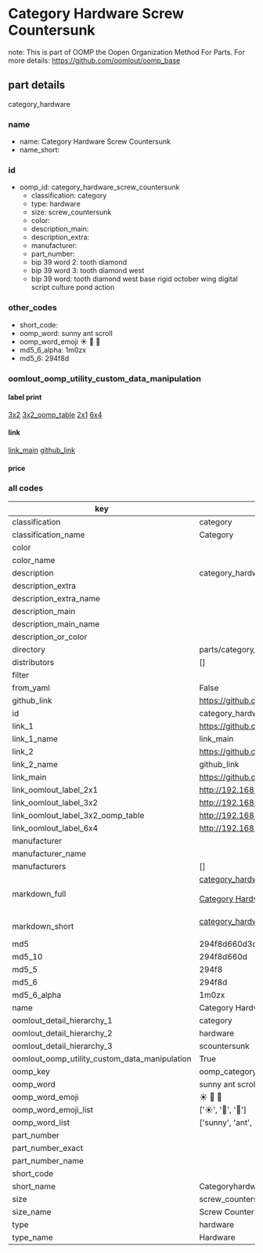 # Category Hardware Screw Countersunk  

note: This is part of OOMP the Oopen Organization Method For Parts. For more details: https://github.com/oomlout/oomp_base

##  part details



category_hardware

### name
* name: Category Hardware Screw Countersunk
* name_short: 
### id
* oomp_id: category_hardware_screw_countersunk
  * classification: category
  * type: hardware
  * size: screw_countersunk
  * color: 
  * description_main: 
  * description_extra: 
  * manufacturer: 
  * part_number: 
  * bip 39 word 2: tooth diamond
  * bip 39 word 3: tooth diamond west
  * bip 39 word: tooth diamond west base rigid october wing digital script culture pond action

### other_codes
* short_code: 
* oomp_word: sunny ant scroll
* oomp_word_emoji :sunny: :ant: :scroll:
* md5_6_alpha: 1m0zx
* md5_6: 294f8d






### oomlout_oomp_utility_custom_data_manipulation
#### label print
[3x2](http://192.168.1.245:1112/?label=oomp%201m0zx)
[3x2_oomp_table](http://192.168.1.107:1112/?label=oomp%201m0zx)
[2x1](http://192.168.1.242:1112/?label=oomp%201m0zx)
[6x4](http://192.168.1.55:1112/?label=oomp%201m0zx)    

#### link

[link_main](https://github.com/oomlout/oomlout_oomp_current_version_messy/tree/main/parts/category_hardware_screw_countersunk) [github_link](https://github.com/oomlout/oomlout_oomp_part_src/tree/main/parts/category_hardware_screw_countersunk)                             

#### price







### all codes 
| key | value |  
| --- | --- |  
| classification | category |  
| classification_name | Category |  
| color |  |  
| color_name |  |  
| description | category_hardware |  
| description_extra |  |  
| description_extra_name |  |  
| description_main |  |  
| description_main_name |  |  
| description_or_color |   |  
| directory | parts/category_hardware_screw_countersunk |  
| distributors | [] |  
| filter |  |  
| from_yaml | False |  
| github_link | https://github.com/oomlout/oomlout_oomp_part_src/tree/main/parts/category_hardware_screw_countersunk |  
| id | category_hardware_screw_countersunk |  
| link_1 | https://github.com/oomlout/oomlout_oomp_current_version_messy/tree/main/parts/category_hardware_screw_countersunk |  
| link_1_name | link_main |  
| link_2 | https://github.com/oomlout/oomlout_oomp_part_src/tree/main/parts/category_hardware_screw_countersunk |  
| link_2_name | github_link |  
| link_main | https://github.com/oomlout/oomlout_oomp_current_version_messy/tree/main/parts/category_hardware_screw_countersunk |  
| link_oomlout_label_2x1 | http://192.168.1.242:1112/?label=oomp%201m0zx |  
| link_oomlout_label_3x2 | http://192.168.1.245:1112/?label=oomp%201m0zx |  
| link_oomlout_label_3x2_oomp_table | http://192.168.1.107:1112/?label=oomp%201m0zx |  
| link_oomlout_label_6x4 | http://192.168.1.55:1112/?label=oomp%201m0zx |  
| manufacturer |  |  
| manufacturer_name |  |  
| manufacturers | [] |  
| markdown_full | [category_hardware_screw_countersunk](https://github.com/oomlout/oomlout_oomp_current_version_messy/tree/main/parts/category_hardware_screw_countersunk)<br>[](https://github.com/oomlout/oomlout_oomp_current_version_messy/tree/main/parts/category_hardware_screw_countersunk)<br>[Category Hardware Screw Countersunk](https://github.com/oomlout/oomlout_oomp_current_version_messy/tree/main/parts/category_hardware_screw_countersunk)<br><br> |  
| markdown_short | [category_hardware_screw_countersunk](https://github.com/oomlout/oomlout_oomp_current_version_messy/tree/main/parts/category_hardware_screw_countersunk)<br><br> |  
| md5 | 294f8d660d3dff76645cf12ff2cf4f26 |  
| md5_10 | 294f8d660d |  
| md5_5 | 294f8 |  
| md5_6 | 294f8d |  
| md5_6_alpha | 1m0zx |  
| name | Category Hardware Screw Countersunk |  
| oomlout_detail_hierarchy_1 | category |  
| oomlout_detail_hierarchy_2 | hardware |  
| oomlout_detail_hierarchy_3 | scountersunk |  
| oomlout_oomp_utility_custom_data_manipulation | True |  
| oomp_key | oomp_category_hardware_screw_countersunk |  
| oomp_word | sunny ant scroll |  
| oomp_word_emoji | :sunny: :ant: :scroll: |  
| oomp_word_emoji_list | [':sunny:', ':ant:', ':scroll:'] |  
| oomp_word_list | ['sunny', 'ant', 'scroll'] |  
| part_number |  |  
| part_number_exact |  |  
| part_number_name |  |  
| short_code |  |  
| short_name | Categoryhardware |  
| size | screw_countersunk |  
| size_name | Screw Countersunk |  
| type | hardware |  
| type_name | Hardware |  
